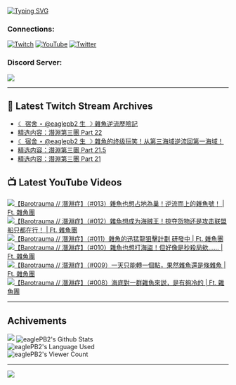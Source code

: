 <!--### Hello people, I'm EaglePB2 - The one who building something for fun 👋
Thank you for standby for this profile.   
The purpose of this profile is coming soon.   
You may come back later, as you wish if this readme.md is updated.   -->

<a href="https://git.io/typing-svg"><img src="https://readme-typing-svg.herokuapp.com?font=Fira+Code&duration=1000&pause=5000&vCenter=true&random=false&width=500&lines=%F0%9F%91%8B+Hello+Everyone%2C+I'm+EaglePB2.;%F0%9F%99%87+Thank+you+for+stopping+by+my+profile.+;%F0%9F%94%AD+%3D%3D%3D%3D+%F0%9F%94%AD;%F0%9F%91%8B+%E4%BD%A0%E5%A5%BD%EF%BC%8C%E6%AD%A1%E8%BF%8E%E4%BE%86%E5%88%B0%E6%88%91%E7%9A%84%E4%BB%A3%E7%A2%BC%E5%BA%AB%E3%80%82;%F0%9F%99%87+%E6%84%9F%E8%AC%9D%E5%89%8D%E4%BE%86%E5%8F%83%E8%A7%80%E5%B0%8F%E5%B1%8B+owo~" alt="Typing SVG" /></a>

### Connections:

[![Twitch](https://img.shields.io/badge/Twitch-9347FF?style=flat-square&logo=twitch&logoColor=white)](https://www.twitch.tv/eaglepb2)
[![YouTube](https://img.shields.io/badge/YouTube-%23FF0000.svg?style=flat-square&logo=YouTube&logoColor=white)](https://www.youtube.com/eaglepb2)
[![Twitter](https://img.shields.io/badge/Twitter-%231DA1F2.svg?style=flat-square&logo=Twitter&logoColor=white)](https://twitter.com/eaglepb2)

### Discord Server:

[![](https://invidget.switchblade.xyz/qKrub9b?theme=dark&language=ch)](https://discord.gg/qKrub9b)

---

## 👾 Latest Twitch Stream Archives
<!-- TWITCH:START -->
- [☾ 宿舍 ⋆ @eaglepb2 生 ☽ 雜魚逆流歷險記](https://www.twitch.tv/videos/2251684751)
- [精选内容：潛淵第三團 Part 22](https://www.twitch.tv/videos/2251041208)
- [☾ 宿舍 ⋆ @eaglepb2 生 ☽ 雜魚的终级玩笑！从第三海域逆流回第一海域！](https://www.twitch.tv/videos/2250809139)
- [精选内容：潛淵第三團 Part 21.5](https://www.twitch.tv/videos/2250123305)
- [精选内容：潛淵第三團 Part 21](https://www.twitch.tv/videos/2250123072)
<!-- TWITCH:END -->



## 📺 Latest YouTube Videos
<!-- YOUTUBE:START -->
<!-- YOUTUBE:END -->

<!-- BEGIN YOUTUBE-CARDS -->
<a href="https://www.youtube.com/watch?v=eF3NS4LP_3Q">
  <picture>
    <source media="(prefers-color-scheme: dark)" srcset="https://ytcards.demolab.com/?id=eF3NS4LP_3Q&title=%E3%80%90Barotrauma+%2F%2F+%E6%BD%9B%E6%B7%B5%E7%97%87%E3%80%91%EF%BC%88%23013%EF%BC%89%E9%9B%9C%E9%AD%9A%E4%B9%9F%E6%83%B3%E5%8D%A0%E5%9C%B0%E7%82%BA%E5%B7%A2%EF%BC%81%E9%80%86%E6%B5%81%E8%80%8C%E4%B8%8A%E7%9A%84%E9%9B%9C%E9%AD%9A%E8%99%9F%EF%BC%81+%7C+Ft.+%E9%9B%9C%E9%AD%9A%E5%9C%98&lang=zh&timestamp=1726378144&background_color=%230d1117&title_color=%23ffffff&stats_color=%23dedede&max_title_lines=1&width=250&border_radius=5&duration=10024">
    <img src="https://ytcards.demolab.com/?id=eF3NS4LP_3Q&title=%E3%80%90Barotrauma+%2F%2F+%E6%BD%9B%E6%B7%B5%E7%97%87%E3%80%91%EF%BC%88%23013%EF%BC%89%E9%9B%9C%E9%AD%9A%E4%B9%9F%E6%83%B3%E5%8D%A0%E5%9C%B0%E7%82%BA%E5%B7%A2%EF%BC%81%E9%80%86%E6%B5%81%E8%80%8C%E4%B8%8A%E7%9A%84%E9%9B%9C%E9%AD%9A%E8%99%9F%EF%BC%81+%7C+Ft.+%E9%9B%9C%E9%AD%9A%E5%9C%98&lang=zh&timestamp=1726378144&background_color=%23ffffff&title_color=%2324292f&stats_color=%2357606a&max_title_lines=1&width=250&border_radius=5&duration=10024" alt="【Barotrauma // 潛淵症】（#013）雜魚也想占地為巢！逆流而上的雜魚號！ | Ft. 雜魚團" title="【Barotrauma // 潛淵症】（#013）雜魚也想占地為巢！逆流而上的雜魚號！ | Ft. 雜魚團">
  </picture>
</a>
<a href="https://www.youtube.com/watch?v=xiD6EYSWFro">
  <picture>
    <source media="(prefers-color-scheme: dark)" srcset="https://ytcards.demolab.com/?id=xiD6EYSWFro&title=%E3%80%90Barotrauma+%2F%2F+%E6%BD%9B%E6%B7%B5%E7%97%87%E3%80%91%EF%BC%88%23012%EF%BC%89%E9%9B%9C%E9%AD%9A%E6%83%B3%E6%88%90%E4%B8%BA%E6%B5%B7%E8%B4%BC%E7%8E%8B%EF%BC%81%E6%8E%A0%E5%A4%BA%E8%B4%A7%E7%89%A9%E8%BF%98%E6%98%AF%E6%94%BB%E5%87%BB%E8%81%94%E7%9B%9F%E8%88%B9%E5%8F%AA%E9%83%BD%E5%9C%A8%E8%A1%8C%EF%BC%81+%7C+Ft.+%E9%9B%9C%E9%AD%9A%E5%9C%98&lang=zh&timestamp=1726297655&background_color=%230d1117&title_color=%23ffffff&stats_color=%23dedede&max_title_lines=1&width=250&border_radius=5&duration=11670">
    <img src="https://ytcards.demolab.com/?id=xiD6EYSWFro&title=%E3%80%90Barotrauma+%2F%2F+%E6%BD%9B%E6%B7%B5%E7%97%87%E3%80%91%EF%BC%88%23012%EF%BC%89%E9%9B%9C%E9%AD%9A%E6%83%B3%E6%88%90%E4%B8%BA%E6%B5%B7%E8%B4%BC%E7%8E%8B%EF%BC%81%E6%8E%A0%E5%A4%BA%E8%B4%A7%E7%89%A9%E8%BF%98%E6%98%AF%E6%94%BB%E5%87%BB%E8%81%94%E7%9B%9F%E8%88%B9%E5%8F%AA%E9%83%BD%E5%9C%A8%E8%A1%8C%EF%BC%81+%7C+Ft.+%E9%9B%9C%E9%AD%9A%E5%9C%98&lang=zh&timestamp=1726297655&background_color=%23ffffff&title_color=%2324292f&stats_color=%2357606a&max_title_lines=1&width=250&border_radius=5&duration=11670" alt="【Barotrauma // 潛淵症】（#012）雜魚想成为海贼王！掠夺货物还是攻击联盟船只都在行！ | Ft. 雜魚團" title="【Barotrauma // 潛淵症】（#012）雜魚想成为海贼王！掠夺货物还是攻击联盟船只都在行！ | Ft. 雜魚團">
  </picture>
</a>
<a href="https://www.youtube.com/watch?v=NA1urlyyAFU">
  <picture>
    <source media="(prefers-color-scheme: dark)" srcset="https://ytcards.demolab.com/?id=NA1urlyyAFU&title=%E3%80%90Barotrauma+%2F%2F+%E6%BD%9B%E6%B7%B5%E7%97%87%E3%80%91%EF%BC%88%23011%EF%BC%89%E9%9B%9C%E9%AD%9A%E7%9A%84%E8%BF%85%E7%8C%9B%E9%BE%8D%E7%8B%99%E6%93%8A%E8%A8%88%E5%8A%83+%E7%A0%94%E7%99%BC%E4%B8%AD+%7C+Ft.+%E9%9B%9C%E9%AD%9A%E5%9C%98&lang=zh&timestamp=1726208274&background_color=%230d1117&title_color=%23ffffff&stats_color=%23dedede&max_title_lines=1&width=250&border_radius=5&duration=14698">
    <img src="https://ytcards.demolab.com/?id=NA1urlyyAFU&title=%E3%80%90Barotrauma+%2F%2F+%E6%BD%9B%E6%B7%B5%E7%97%87%E3%80%91%EF%BC%88%23011%EF%BC%89%E9%9B%9C%E9%AD%9A%E7%9A%84%E8%BF%85%E7%8C%9B%E9%BE%8D%E7%8B%99%E6%93%8A%E8%A8%88%E5%8A%83+%E7%A0%94%E7%99%BC%E4%B8%AD+%7C+Ft.+%E9%9B%9C%E9%AD%9A%E5%9C%98&lang=zh&timestamp=1726208274&background_color=%23ffffff&title_color=%2324292f&stats_color=%2357606a&max_title_lines=1&width=250&border_radius=5&duration=14698" alt="【Barotrauma // 潛淵症】（#011）雜魚的迅猛龍狙擊計劃 研發中 | Ft. 雜魚團" title="【Barotrauma // 潛淵症】（#011）雜魚的迅猛龍狙擊計劃 研發中 | Ft. 雜魚團">
  </picture>
</a>
<a href="https://www.youtube.com/watch?v=WNmGeLZLyXw">
  <picture>
    <source media="(prefers-color-scheme: dark)" srcset="https://ytcards.demolab.com/?id=WNmGeLZLyXw&title=%E3%80%90Barotrauma+%2F%2F+%E6%BD%9B%E6%B7%B5%E7%97%87%E3%80%91%EF%BC%88%23010%EF%BC%89%E9%9B%9C%E9%AD%9A%E4%B9%9F%E6%83%B3%E6%89%93%E6%B5%B7%E7%9B%9C%EF%BC%81%E4%BD%86%E5%A5%BD%E5%83%8F%E6%98%AF%E7%A7%92%E6%AE%BA%E5%B1%80%E6%AC%B8%E2%80%A6%E2%80%A6+%7C+Ft.+%E9%9B%9C%E9%AD%9A%E5%9C%98&lang=zh&timestamp=1726109126&background_color=%230d1117&title_color=%23ffffff&stats_color=%23dedede&max_title_lines=1&width=250&border_radius=5&duration=10685">
    <img src="https://ytcards.demolab.com/?id=WNmGeLZLyXw&title=%E3%80%90Barotrauma+%2F%2F+%E6%BD%9B%E6%B7%B5%E7%97%87%E3%80%91%EF%BC%88%23010%EF%BC%89%E9%9B%9C%E9%AD%9A%E4%B9%9F%E6%83%B3%E6%89%93%E6%B5%B7%E7%9B%9C%EF%BC%81%E4%BD%86%E5%A5%BD%E5%83%8F%E6%98%AF%E7%A7%92%E6%AE%BA%E5%B1%80%E6%AC%B8%E2%80%A6%E2%80%A6+%7C+Ft.+%E9%9B%9C%E9%AD%9A%E5%9C%98&lang=zh&timestamp=1726109126&background_color=%23ffffff&title_color=%2324292f&stats_color=%2357606a&max_title_lines=1&width=250&border_radius=5&duration=10685" alt="【Barotrauma // 潛淵症】（#010）雜魚也想打海盜！但好像是秒殺局欸…… | Ft. 雜魚團" title="【Barotrauma // 潛淵症】（#010）雜魚也想打海盜！但好像是秒殺局欸…… | Ft. 雜魚團">
  </picture>
</a>
<a href="https://www.youtube.com/watch?v=kVzigf3JSPE">
  <picture>
    <source media="(prefers-color-scheme: dark)" srcset="https://ytcards.demolab.com/?id=kVzigf3JSPE&title=%E3%80%90Barotrauma+%2F%2F+%E6%BD%9B%E6%B7%B5%E7%97%87%E3%80%91%EF%BC%88%23009%EF%BC%89%E4%B8%80%E5%A4%A9%E5%8F%AA%E8%83%BD%E8%BD%89%E4%B8%80%E5%80%8B%E9%BB%9E%EF%BC%8C%E6%9E%9C%E7%84%B6%E9%9B%9C%E9%AD%9A%E9%82%84%E6%98%AF%E6%A2%9D%E9%9B%9C%E9%AD%9A+%7C+Ft.+%E9%9B%9C%E9%AD%9A%E5%9C%98&lang=zh&timestamp=1726036118&background_color=%230d1117&title_color=%23ffffff&stats_color=%23dedede&max_title_lines=1&width=250&border_radius=5&duration=12073">
    <img src="https://ytcards.demolab.com/?id=kVzigf3JSPE&title=%E3%80%90Barotrauma+%2F%2F+%E6%BD%9B%E6%B7%B5%E7%97%87%E3%80%91%EF%BC%88%23009%EF%BC%89%E4%B8%80%E5%A4%A9%E5%8F%AA%E8%83%BD%E8%BD%89%E4%B8%80%E5%80%8B%E9%BB%9E%EF%BC%8C%E6%9E%9C%E7%84%B6%E9%9B%9C%E9%AD%9A%E9%82%84%E6%98%AF%E6%A2%9D%E9%9B%9C%E9%AD%9A+%7C+Ft.+%E9%9B%9C%E9%AD%9A%E5%9C%98&lang=zh&timestamp=1726036118&background_color=%23ffffff&title_color=%2324292f&stats_color=%2357606a&max_title_lines=1&width=250&border_radius=5&duration=12073" alt="【Barotrauma // 潛淵症】（#009）一天只能轉一個點，果然雜魚還是條雜魚 | Ft. 雜魚團" title="【Barotrauma // 潛淵症】（#009）一天只能轉一個點，果然雜魚還是條雜魚 | Ft. 雜魚團">
  </picture>
</a>
<a href="https://www.youtube.com/watch?v=yaze1z-jwvw">
  <picture>
    <source media="(prefers-color-scheme: dark)" srcset="https://ytcards.demolab.com/?id=yaze1z-jwvw&title=%E3%80%90Barotrauma+%2F%2F+%E6%BD%9B%E6%B7%B5%E7%97%87%E3%80%91%EF%BC%88%23008%EF%BC%89%E6%B5%B7%E5%BA%95%E5%B0%8D%E4%B8%80%E7%BE%A4%E9%9B%9C%E9%AD%9A%E4%BE%86%E8%AA%AC%EF%BC%8C%E6%98%AF%E6%9C%89%E5%A4%A0%E5%86%B7%E7%9A%84+%7C+Ft.+%E9%9B%9C%E9%AD%9A%E5%9C%98&lang=zh&timestamp=1725942532&background_color=%230d1117&title_color=%23ffffff&stats_color=%23dedede&max_title_lines=1&width=250&border_radius=5&duration=11587">
    <img src="https://ytcards.demolab.com/?id=yaze1z-jwvw&title=%E3%80%90Barotrauma+%2F%2F+%E6%BD%9B%E6%B7%B5%E7%97%87%E3%80%91%EF%BC%88%23008%EF%BC%89%E6%B5%B7%E5%BA%95%E5%B0%8D%E4%B8%80%E7%BE%A4%E9%9B%9C%E9%AD%9A%E4%BE%86%E8%AA%AC%EF%BC%8C%E6%98%AF%E6%9C%89%E5%A4%A0%E5%86%B7%E7%9A%84+%7C+Ft.+%E9%9B%9C%E9%AD%9A%E5%9C%98&lang=zh&timestamp=1725942532&background_color=%23ffffff&title_color=%2324292f&stats_color=%2357606a&max_title_lines=1&width=250&border_radius=5&duration=11587" alt="【Barotrauma // 潛淵症】（#008）海底對一群雜魚來説，是有夠冷的 | Ft. 雜魚團" title="【Barotrauma // 潛淵症】（#008）海底對一群雜魚來説，是有夠冷的 | Ft. 雜魚團">
  </picture>
</a>
<!-- END YOUTUBE-CARDS -->

---

## Achivements
[![](https://github-profile-trophy.vercel.app/?username=eaglepb2&theme=monokai&no-bg=true&&title=Repositories,Issues,Commit,MultiLanguage)](https://github.com/anuraghazra/github-readme-stats)
<img align="center" alt="eaglePB2's Github Stats" src="https://github-readme-stats.vercel.app/api?username=eaglePB2&show_icons=true&hide_border=true&theme=merko" />
<br>
<img align="center" alt="eaglePB2's Language Used" src="https://github-readme-stats.vercel.app/api/top-langs/?username=eaglePB2&show_icons=true&hide_border=true&theme=merko&layout=compact&langs_count=8" />
<br>
<img align="center" alt="eaglePB2's Viewer Count" src="https://visitcount.itsvg.in/api?id=eaglepb2&label=Profile%20Views&color=3&icon=5&pretty=true" />

<hr>

<!-- RANDOMQUOTE:START -->
![](https://quotes-github-readme.vercel.app/api?type=horizontal&theme=merko)
<!-- RANDOMQUOTE:END -->


<!--
       _____   _   _   _____       _____   _   _   ____   
      |_   _| | | | | |  ___|     |  ___| | \ | | |  _  \  
        | |   | |_| | | |___      | |___  |  \| | | | | | 
        | |   |  _  | |  ___|     |  ___| |     | | | | | 
        | |   | | | | | |___      | |___  | |\  | | |_| | 
        |_|   |_| |_| |_____|     |_____| |_| \_| |____ / 
      
-->
